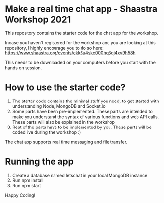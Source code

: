 # Make a real time chat app - Shaastra Workshop 2021

This repository contains the starter code for the chat app for the workshop.

Incase you haven't registered for the workshop and you are looking at this repository, I highly encourage you to do so here: https://www.shaastra.org/events/ckk6u4skc000hq3qj4xv9h58h

This needs to be downloaded on your computers before you start with the hands on session. 

# How to use the starter code?

1. The starter code contains the minimal stuff you need, to get started with understanding Node, MongoDB and Socket.io
2. Some parts have been pre-implemented. These parts are intended to make you understand the syntax of various functions and web API calls. These parts will also be explained in the workshop
3. Rest of the parts have to be implemented by you. These parts will be coded live during the workshop :)



The chat app supports real time messaging and file transfer.

# Running the app
1. Create a database named letschat in your local MongoDB instance
2. Run npm install 
3. Run npm start

Happy Coding!
